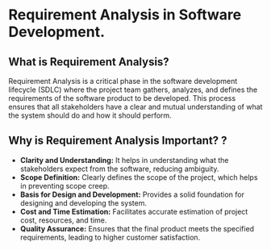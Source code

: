 # Requirement Analysis in Software Development.

## What is Requirement Analysis? 
Requirement Analysis is a critical phase in the software development lifecycle (SDLC) where the project team gathers, analyzes, and defines the requirements of the software product to be developed. This process ensures that all stakeholders have a clear and mutual understanding of what the system should do and how it should perform.

## Why is Requirement Analysis Important? ?

- **Clarity and Understanding:** It helps in understanding what the stakeholders expect from the software, reducing ambiguity.
- **Scope Definition:** Clearly defines the scope of the project, which helps in preventing scope creep.
- **Basis for Design and Development:** Provides a solid foundation for designing and developing the system.
- **Cost and Time Estimation:** Facilitates accurate estimation of project cost, resources, and time.
- **Quality Assurance:** Ensures that the final product meets the specified requirements, leading to higher customer satisfaction.




